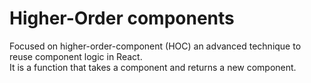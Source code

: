 # Higher-Order components
Focused on higher-order-component (HOC) an advanced technique to reuse component logic in React.\
It is a function that takes a component and returns a new component.
